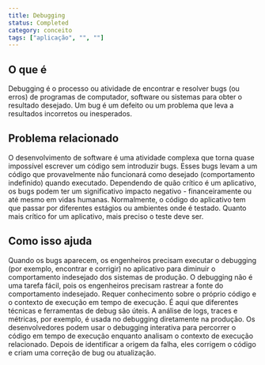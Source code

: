 ```yaml
---
title: Debugging
status: Completed
category: conceito
tags: ["aplicação", "", ""]
---
```


## O que é

Debugging é o processo ou atividade de encontrar e resolver bugs (ou erros) de programas de computador, software ou sistemas para obter o resultado desejado. 
Um bug é um defeito ou um problema que leva a resultados incorretos ou inesperados.

## Problema relacionado

O desenvolvimento de software é uma atividade complexa que torna quase impossível escrever um código sem introduzir bugs. 
Esses bugs levam a um código que provavelmente não funcionará como desejado (comportamento indefinido) quando executado. 
Dependendo de quão crítico é um aplicativo, os bugs podem ter um significativo impacto negativo - financeiramente ou até mesmo em vidas humanas. 
Normalmente, o código do aplicativo tem que passar por diferentes estágios ou ambientes onde é testado. 
Quanto mais crítico for um aplicativo, mais preciso o teste deve ser.

## Como isso ajuda

Quando os bugs aparecem, os engenheiros precisam executar o debugging (por exemplo, encontrar e corrigir) no aplicativo para diminuir o comportamento indesejado dos sistemas de produção. 
O debugging não é uma tarefa fácil, pois os engenheiros precisam rastrear a fonte do comportamento indesejado. 
Requer conhecimento sobre o próprio código e o contexto de execução em tempo de execução. 
É aqui que diferentes técnicas e ferramentas de debug são úteis. 
A análise de logs, traces e métricas, por exemplo, é usada no debugging diretamente na produção. 
Os desenvolvedores podem usar o debugging interativa para percorrer o código em tempo de execução enquanto analisam o contexto de execução relacionado. 
Depois de identificar a origem da falha, eles corrigem o código e criam uma correção de bug ou atualização.
